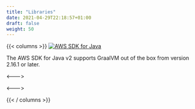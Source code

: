 ```yaml
---
title: "Libraries"
date: 2021-04-29T22:18:57+01:00
draft: false
weight: 50
---
```



{{< columns >}}
[<img src="/libraries/aws-sdk-java-v2.png" alt="AWS SDK for Java" class="img-responsive">](https://aws.amazon.com/blogs/developer/graalvm-native-image-support-in-the-aws-sdk-for-java-2-x/)

The AWS SDK for Java v2 supports GraalVM out of the box from version 2.16.1 or later.

<--->


<--->


{{< / columns >}}


